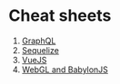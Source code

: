 # Cheat sheets

1. [GraphQL](./graphql)
2. [Sequelize](./sequelize)
3. [VueJS](./vuejs)
4. [WebGL and BabylonJS](./webgl)
